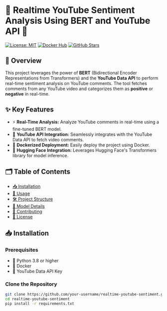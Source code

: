 # 🎥 Realtime YouTube Sentiment Analysis Using BERT and YouTube API 🤖

[![License: MIT](https://img.shields.io/badge/License-MIT-green.svg)](https://opensource.org/licenses/MIT)
[![Docker Hub](https://img.shields.io/badge/Docker-Hub-blue?logo=docker)](https://hub.docker.com/r/your-dockerhub-username/your-repo-name)
[![GitHub Stars](https://img.shields.io/github/stars/your-username/realtime-youtube-sentiment.svg?style=social)](https://github.com/Tuhinm2002/bert_youtube_sentiment)

## 📖 Overview

This project leverages the power of **BERT** (Bidirectional Encoder Representations from Transformers) and the **YouTube Data API** to perform real-time sentiment analysis on YouTube comments. The tool fetches comments from any YouTube video and categorizes them as **positive** or **negative** in real-time.

## ✨ Key Features

- ⚡ **Real-Time Analysis:** Analyze YouTube comments in real-time using a fine-tuned BERT model.
- 🎥 **YouTube API Integration:** Seamlessly integrates with the YouTube Data API to fetch video comments.
- 🐳 **Dockerized Deployment:** Easily deploy the project using Docker.
- 🤗 **Hugging Face Integration:** Leverages Hugging Face's Transformers library for model inference.

## 🗂️ Table of Contents

- [📥 Installation](#-installation)
- [🚀 Usage](#-usage)
- [🛠️ Project Structure](#️-project-structure)
- [🧠 Model Details](#-model-details)
- [🤝 Contributing](#-contributing)
- [📜 License](#-license)

## 📥 Installation

### Prerequisites

- 🐍 Python 3.8 or higher
- 🐳 Docker
- 🔑 YouTube Data API Key

### Clone the Repository

```bash
git clone https://github.com/your-username/realtime-youtube-sentiment.git
cd realtime-youtube-sentiment
pip install -r requirements.txt
```
